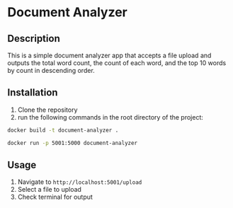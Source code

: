 # Document Analyzer

## Description

This is a simple document analyzer app that accepts a file upload and outputs the total word count, the count of each word, and the top 10 words by count in descending order.

## Installation

1. Clone the repository
2. run the following commands in the root directory of the project:

```bash
docker build -t document-analyzer .
```

```bash
docker run -p 5001:5000 document-analyzer
```

## Usage

1. Navigate to `http://localhost:5001/upload`
2. Select a file to upload
3. Check terminal for output
